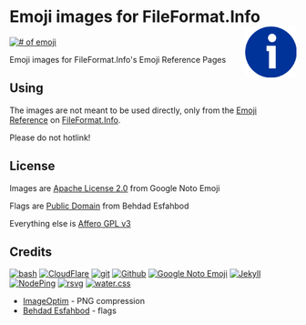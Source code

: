 # Emoji images for FileFormat.Info [<img alt="FileFormat.Info Logo" src="docs/favicon.svg" height="90" align="right"/>](https://www.fileformat.info/info/emoji/index.htm)

[![# of emoji](https://img.shields.io/badge/dynamic/json.svg?label=emoji&url=https%3A%2F%2Femoji.fileformat.info%2Fstatus.json&query=%24.emoji)](https://emoji.fileformat.info/)

Emoji images for FileFormat.Info's Emoji Reference Pages

## Using

The images are not meant to be used directly, only from the [Emoji Reference](https://www.fileformat.info/info/emoji/index.htm) on [FileFormat.Info](https://www.fileformat.info/).

Please do not hotlink!

## License

Images are [Apache License 2.0](https://github.com/googlefonts/noto-emoji/blob/master/LICENSE) from Google Noto Emoji

Flags are [Public Domain](https://github.com/behdad/region-flags/blob/gh-pages/COPYING) from Behdad Esfahbod

Everything else is [Affero GPL v3](LICENSE.txt)

## Credits

[![bash](https://www.vectorlogo.zone/logos/gnu_bash/gnu_bash-ar21.svg)](https://www.gnu.org/software/bash/ "scripting")
[![CloudFlare](https://www.vectorlogo.zone/logos/cloudflare/cloudflare-ar21.svg)](https://www.cloudflare.com/ "CDN")
[![git](https://www.vectorlogo.zone/logos/git-scm/git-scm-ar21.svg)](https://git-scm.com/ "Version control")
[![Github](https://www.vectorlogo.zone/logos/github/github-ar21.svg)](https://www.github.com/ "website and git hosting")
[![Google Noto Emoji](https://www.vectorlogo.zone/logos/google/google-ar21.svg)](https://github.com/googlei18n/noto-emoji/ "Emoji")
[![Jekyll](https://www.vectorlogo.zone/logos/jekyllrb/jekyllrb-ar21.svg)](https://jekyllrb.com/ "Static site generator")
[![NodePing](https://www.vectorlogo.zone/logos/nodeping/nodeping-ar21.svg)](https://nodeping.com?rid=201109281250J5K3P "Uptime monitoring")
[![rsvg](https://www.vectorlogo.zone/logos/gnome/gnome-ar21.svg)](https://wiki.gnome.org/Projects/LibRsvg "SVG to PNG conversion")
[![water.css](https://www.vectorlogo.zone/logos/netlifyapp_watercss/netlifyapp_watercss-ar21.svg)](https://watercss.netlify.app/ "Classless CSS")

* [ImageOptim](https://imageoptim.com/command-line.html) - PNG compression
* [Behdad Esfahbod](http://behdad.org/) - flags
